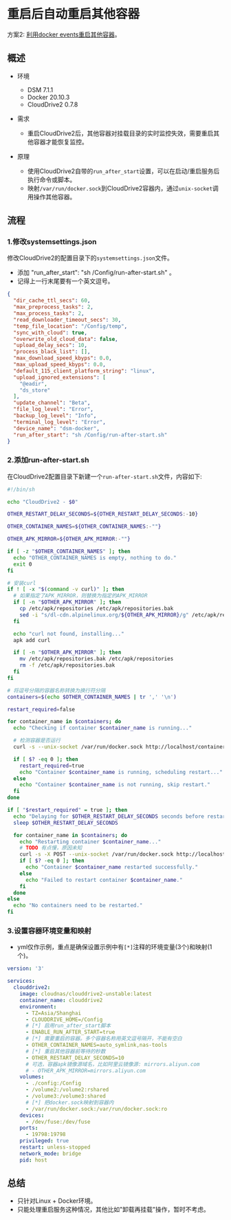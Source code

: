 # 重启后自动重启其他容器

方案2: [利用docker events重启其他容器](https://github.com/northsea4/clouddrive-wwh/blob/main/docker/on-start-do-sth.md)。

## 概述


- 环境
  - DSM 7.1.1
  - Docker 20.10.3
  - CloudDrive2 0.7.8

- 需求
  - 重启CloudDrive2后，其他容器对挂载目录的实时监控失效，需要重启其他容器才能恢复监控。

- 原理
  - 使用CloudDrive2自带的`run_after_start`设置，可以在启动/重启服务后执行命令或脚本。
  - 映射`/var/run/docker.sock`到CloudDrive2容器内，通过`unix-socket`调用操作其他容器。


## 流程

### 1.修改systemsettings.json

修改CloudDrive2的配置目录下的`systemsettings.json`文件。

- 添加 "run_after_start": "sh /Config/run-after-start.sh" 。
- 记得上一行末尾要有一个英文逗号。

```json
{
  "dir_cache_ttl_secs": 60,
  "max_preprocess_tasks": 2,
  "max_process_tasks": 2,
  "read_downloader_timeout_secs": 30,
  "temp_file_location": "/Config/temp",
  "sync_with_cloud": true,
  "overwrite_old_cloud_data": false,
  "upload_delay_secs": 10,
  "process_black_list": [],
  "max_download_speed_kbyps": 0.0,
  "max_upload_speed_kbyps": 0.0,
  "default_115_client_platform_string": "linux",
  "upload_ignored_extensions": [
    "@eadir",
    "ds_store"
  ],
  "update_channel": "Beta",
  "file_log_level": "Error",
  "backup_log_level": "Info",
  "terminal_log_level": "Error",
  "device_name": "dsm-docker",
  "run_after_start": "sh /Config/run-after-start.sh"
}
```


### 2.添加run-after-start.sh

在CloudDrive2配置目录下新建一个`run-after-start.sh`文件，内容如下:

```sh
#!/bin/sh

echo "CloudDrive2 - $0"

OTHER_RESTART_DELAY_SECONDS=${OTHER_RESTART_DELAY_SECONDS:-10}

OTHER_CONTAINER_NAMES=${OTHER_CONTAINER_NAMES:-""}

OTHER_APK_MIRROR=${OTHER_APK_MIRROR:-""}

if [ -z "$OTHER_CONTAINER_NAMES" ]; then
  echo "OTHER_CONTAINER_NAMES is empty, nothing to do."
  exit 0
fi

# 安装curl
if ! [ -x "$(command -v curl)" ]; then
  # 如果指定了APK_MIRROR，则替换为指定的APK_MIRROR
  if [ -n "$OTHER_APK_MIRROR" ]; then
    cp /etc/apk/repositories /etc/apk/repositories.bak
    sed -i "s/dl-cdn.alpinelinux.org/${OTHER_APK_MIRROR}/g" /etc/apk/repositories
  fi

  echo "curl not found, installing..."
  apk add curl

  if [ -n "$OTHER_APK_MIRROR" ]; then
    mv /etc/apk/repositories.bak /etc/apk/repositories
    rm -f /etc/apk/repositories.bak
  fi
fi

# 将逗号分隔的容器名称转换为换行符分隔
containers=$(echo $OTHER_CONTAINER_NAMES | tr ',' '\n')

restart_required=false

for container_name in $containers; do
  echo "Checking if container $container_name is running..."

  # 检测容器是否运行
  curl -s --unix-socket /var/run/docker.sock http://localhost/containers/$container_name/json | grep '"Running":true'

  if [ $? -eq 0 ]; then
    restart_required=true
    echo "Container $container_name is running, scheduling restart..."
  else
    echo "Container $container_name is not running, skip restart."
  fi
done

if [ "$restart_required" = true ]; then
  echo "Delaying for $OTHER_RESTART_DELAY_SECONDS seconds before restarting containers..."
  sleep $OTHER_RESTART_DELAY_SECONDS

  for container_name in $containers; do
    echo "Restarting container $container_name..."
    # TODO 有点慢，原因未知
    curl -s -X POST --unix-socket /var/run/docker.sock http://localhost/containers/$container_name/restart
    if [ $? -eq 0 ]; then
      echo "Container $container_name restarted successfully."
    else
      echo "Failed to restart container $container_name."
    fi
  done
else
  echo "No containers need to be restarted."
fi
```


### 3.设置容器环境变量和映射

- yml仅作示例，重点是确保设置示例中有`[*]`注释的环境变量(3个)和映射(1个)。

```yml
version: '3'

services:
  clouddrive2:
    image: cloudnas/clouddrive2-unstable:latest
    container_name: clouddrive2
    environment:
      - TZ=Asia/Shanghai
      - CLOUDDRIVE_HOME=/Config
      # [*] 启用run_after_start脚本
      - ENABLE_RUN_AFTER_START=true
      # [*] 需要重启的容器。多个容器名称用英文逗号隔开，不能有空白
      - OTHER_CONTAINER_NAMES=auto_symlink,nas-tools
      # [*] 重启其他容器前等待的秒数
      - OTHER_RESTART_DELAY_SECONDS=10
      # 可选，容器apk镜像源域名，比如阿里云镜像源: mirrors.aliyun.com
      # - OTHER_APK_MIRROR=mirrors.aliyun.com
    volumes:
      - ./config:/Config
      - /volume2:/volume2:rshared
      - /volume3:/volume3:shared
      # [*] 把docker.sock映射到容器内
      - /var/run/docker.sock:/var/run/docker.sock:ro
    devices:
      - /dev/fuse:/dev/fuse
    ports:
      - 19798:19798
    privileged: true
    restart: unless-stopped
    network_mode: bridge
    pid: host
```

## 总结

- 只针对Linux + Docker环境。
- 只能处理重启服务这种情况，其他比如"卸载再挂载"操作，暂时不考虑。